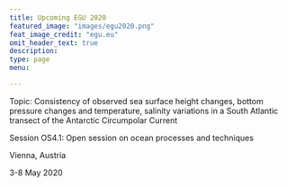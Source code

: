 ```yaml
---
title: Upcoming EGU 2020
featured_image: "images/egu2020.png"
feat_image_credit: "egu.eu"
omit_header_text: true
description: 
type: page
menu: 

---
```


Topic: Consistency of observed sea surface height changes, bottom pressure changes and temperature, salinity variations in a South Atlantic transect of the Antarctic Circumpolar Current  

Session OS4.1: Open session on ocean processes and techniques  

Vienna, Austria  

3-8 May 2020

